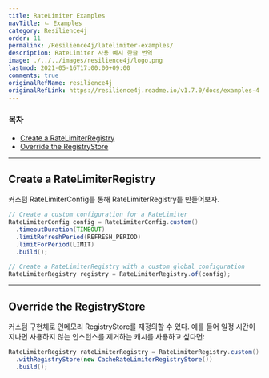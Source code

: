 ```yaml
---
title: RateLimiter Examples
navTitle: ㄴ Examples
category: Resilience4j
order: 11
permalink: /Resilience4j/latelimiter-examples/
description: RateLimiter 사용 예시 한글 번역
image: ./../../images/resilience4j/logo.png
lastmod: 2021-05-16T17:00:00+09:00
comments: true
originalRefName: resilience4j
originalRefLink: https://resilience4j.readme.io/v1.7.0/docs/examples-4
---
```


### 목차

- [Create a RateLimiterRegistry](#create-a-ratelimiterregistry)
- [Override the RegistryStore](#override-the-registrystore)

---

## Create a RateLimiterRegistry

커스텀 RateLimiterConfig를 통해 RateLimiterRegistry를 만들어보자.

```java
// Create a custom configuration for a RateLimiter
RateLimiterConfig config = RateLimiterConfig.custom()
  .timeoutDuration(TIMEOUT)
  .limitRefreshPeriod(REFRESH_PERIOD)
  .limitForPeriod(LIMIT)
  .build();

// Create a RateLimiterRegistry with a custom global configuration
RateLimiterRegistry registry = RateLimiterRegistry.of(config);
```

---

## Override the RegistryStore

커스텀 구현체로 인메모리 RegistryStore를 재정의할 수 있다. 예를 들어 일정 시간이 지나면 사용하지 않는 인스턴스를 제거하는 캐시를 사용하고 싶다면:

```java
RateLimiterRegistry rateLimiterRegistry = RateLimiterRegistry.custom()
  .withRegistryStore(new CacheRateLimiterRegistryStore())
  .build();
```